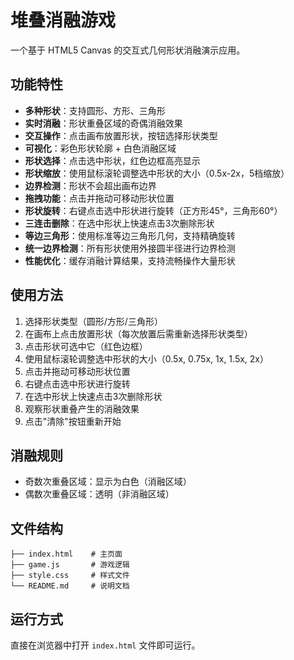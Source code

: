 # 堆叠消融游戏

一个基于 HTML5 Canvas 的交互式几何形状消融演示应用。

## 功能特性

- **多种形状**：支持圆形、方形、三角形
- **实时消融**：形状重叠区域的奇偶消融效果
- **交互操作**：点击画布放置形状，按钮选择形状类型
- **可视化**：彩色形状轮廓 + 白色消融区域
- **形状选择**：点击选中形状，红色边框高亮显示
- **形状缩放**：使用鼠标滚轮调整选中形状的大小（0.5x-2x，5档缩放）
- **边界检测**：形状不会超出画布边界
- **拖拽功能**：点击并拖动可移动形状位置
- **形状旋转**：右键点击选中形状进行旋转（正方形45°，三角形60°）
- **三连击删除**：在选中形状上快速点击3次删除形状
- **等边三角形**：使用标准等边三角形几何，支持精确旋转
- **统一边界检测**：所有形状使用外接圆半径进行边界检测
- **性能优化**：缓存消融计算结果，支持流畅操作大量形状

## 使用方法

1. 选择形状类型（圆形/方形/三角形）
2. 在画布上点击放置形状（每次放置后需重新选择形状类型）
3. 点击形状可选中它（红色边框）
4. 使用鼠标滚轮调整选中形状的大小（0.5x, 0.75x, 1x, 1.5x, 2x）
5. 点击并拖动可移动形状位置
6. 右键点击选中形状进行旋转
7. 在选中形状上快速点击3次删除形状
8. 观察形状重叠产生的消融效果
9. 点击"清除"按钮重新开始

## 消融规则

- 奇数次重叠区域：显示为白色（消融区域）
- 偶数次重叠区域：透明（非消融区域）

## 文件结构

```
├── index.html    # 主页面
├── game.js       # 游戏逻辑
├── style.css     # 样式文件
└── README.md     # 说明文档
```

## 运行方式

直接在浏览器中打开 `index.html` 文件即可运行。